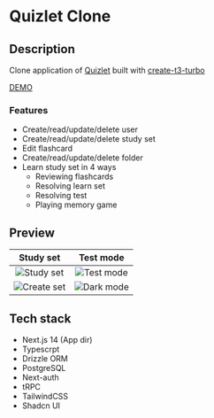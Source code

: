 # Quizlet Clone

## Description

Clone application of [Quizlet](https://quizlet.com) built with [create-t3-turbo](https://github.com/t3-oss/create-t3-turbo)

[DEMO](https://quizlet-clone-nextjs.vercel.app/)

### Features

- Create/read/update/delete user
- Create/read/update/delete study set
- Edit flashcard
- Create/read/update/delete folder
- Learn study set in 4 ways
  - Reviewing flashcards
  - Resolving learn set
  - Resolving test
  - Playing memory game

## Preview
| Study set | Test mode |
|:-------------------------:|:-------------------------:|  
| ![Study set](https://github.com/fkozlicki/quizletv2/assets/93607858/6ba7d9fe-7158-4caa-b5e2-d640f20a268b) | ![Test mode](https://github.com/fkozlicki/quizletv2/assets/93607858/e1335865-9895-4124-9d12-2d367832dc90) |
| ![Create set](https://github.com/fkozlicki/quizletv2/assets/93607858/3b8051e8-8a71-4f5c-91e9-5b4af4971771) | ![Dark mode](https://github.com/fkozlicki/quizletv2/assets/93607858/281601be-c0a1-49d8-a855-f29061d75d6b) |

## Tech stack

- Next.js 14 (App dir)
- Typescrpt
- Drizzle ORM
- PostgreSQL
- Next-auth
- tRPC
- TailwindCSS
- Shadcn UI

